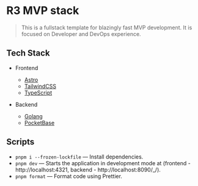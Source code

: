 # R3 MVP stack

> This is a fullstack template for blazingly fast MVP development. It is focused on Developer and DevOps experience.

## Tech Stack

- Frontend
  - [Astro](https://astro.build)
  - [TailwindCSS](https://tailwindcss.com)
  - [TypeScript](https://www.typescriptlang.org)

- Backend
  - [Golang](https://golang.org)
  - [PocketBase](https://pocketbase.io)

## Scripts

- `pnpm i --frozen-lockfile` — Install dependencies.
- `pnpm dev` — Starts the application in development mode at (frontend - http://localhost:4321, backend - http://localhost:8090/_/).
- `pnpm format` — Format code using Prettier.
